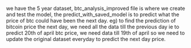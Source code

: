 we have the 5 year dataset, btc_analysis_improved file is where we create and test the model, the predict_with_saved_model is to predict what the price of btc could have been the next day.
eg) to find the prediction of bitcoin price the next day, we need all the data till the previous day ie to predict 20th of april btc price, we need data till 19th of april so we need to update the original dataset everyday to predict the next day price.
